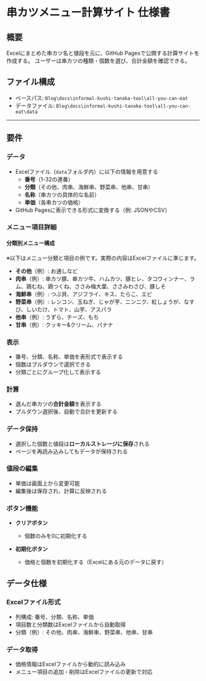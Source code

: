 # 串カツメニュー計算サイト 仕様書

## 概要

Excelにまとめた串カツ名と値段を元に、GitHub Pagesで公開する計算サイトを作成する。
ユーザーは串カツの種類・個数を選び、合計金額を確認できる。

## ファイル構成

- ベースパス: `Blog\docs\informal-kushi-tanaka-tool\all-you-can-eat`
- データファイル: `Blog\docs\informal-kushi-tanaka-tool\all-you-can-eat\data`

---

## 要件

### データ

- Excelファイル（`data`フォルダ内）に以下の情報を用意する
  - **番号**（1-32の連番）
  - **分類**（その他、肉串、海鮮串、野菜串、他串、甘串）
  - **名称**（串カツの具体的な名前）
  - **単価**（各串カツの価格）
- GitHub Pagesに表示できる形式に変換する（例: JSONやCSV）

### メニュー項目詳細

#### 分類別メニュー構成

※以下はメニュー分類と項目の例です。実際の内容はExcelファイルに準じます。

- **その他**（例）: お通しなど
- **肉串**（例）: 串カツ豚、串カツ牛、ハムカツ、豚ヒレ、タコウィンナー、ラム、鶏むね、鶏つくね、ささみ梅大葉、ささみわさび、豚しそ
- **海鮮串**（例）: つぶ貝、アジフライ、キス、たらこ、エビ
- **野菜串**（例）: レンコン、玉ねぎ、じゃが芋、ニンニク、紅しょうが、なすび、しいたけ、トマト、山芋、アスパラ
- **他串**（例）: うずら、チーズ、もち
- **甘串**（例）: クッキー&クリーム、バナナ

### 表示

- 番号、分類、名称、単価を表形式で表示する
- 個数はプルダウンで選択できる
- 分類ごとにグループ化して表示する

### 計算

- 選んだ串カツの**合計金額**を表示する
- プルダウン選択後、自動で合計を更新する

### データ保持

- 選択した個数と値段は**ローカルストレージに保存**される
- ページを再読み込みしてもデータが保持される

### 値段の編集

- 単価は画面上から変更可能
- 編集後は保存され、計算に反映される

### ボタン機能

- **クリアボタン**
  - 個数のみを0に初期化する

- **初期化ボタン**
  - 価格と個数を初期化する（Excelにある元のデータに戻す）

## データ仕様

### Excelファイル形式

- 列構成: 番号、分類、名称、単価
- 項目数と分類数はExcelファイルから自動取得
- 分類（例）: その他、肉串、海鮮串、野菜串、他串、甘串

### データ取得

- 価格情報はExcelファイルから動的に読み込み
- メニュー項目の追加・削除はExcelファイルの更新で対応
